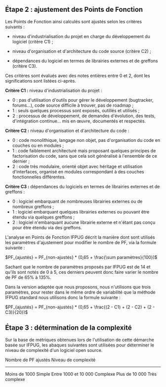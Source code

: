 ##  Étape 2 : ajustement des Points de Fonction

Les Points de Fonction ainsi calculés sont ajustés selon les critères suivants :

* niveau d'industrialisation du projet en charge du développement du logiciel (critère C1) ;

* niveau d'organisation et d'architecture du code source (critère C2) ;

* dépendances du logiciel en termes de librairies externes et de greffons (critère C3).

Ces critères sont évalués avec des notes entières entre 0 et 2, dont les significations sont listées ci-après.

__Critère C1 :__ niveau d'industrialisation du projet :

* 0 : pas d'utilisation d'outils pour gérer le développement (bugtracker, forums...), code source difficile à trouver, pas de roadmap ;
* 1 : seuls quelques processus sont exposés, outillés et utilisés ;
* 2 : processus de développement, de demandes d'évolution, des tests, d'intégration continue... mis en œuvre, documentés et respectés.

__Critère C2 :__ niveau d'organisation et d'architecture du code :

* 0 : code monolithique, langage non objet, pas d'organisation du code en couches ou en modules ;
* 1 : code faiblement architecturé mais proposant quelques principes de factorisation du code, sans que cela soit généralisé à l'ensemble de ce dernier ;
* 2 : code très modulaire, orienté objet avec héritage et utilisation d'interfaces, organisé en modules correspondant à des couches fonctionnelles différentes.

__Critère C3 :__ dépendances du logiciels en termes de librairies externes et de greffons :

* 0 : logiciel embarquant de nombreuses librairies externes ou de nombreux greffons ;
* 1 : logiciel embarquant quelques librairies externes ou pouvant être étendu via quelques greffons ;
* 2 : logiciel n'embarquant aucune librairie externe et n'étant pas conçu pour être étendu via des greffons.

L'analyse en Points de Fonction IFPUG décrit la manière dont sont utilisés les paramètres d'ajustement pour modifier le nombre de PF, via la formule suivante :

$PF_{ajustés} = PF_{non-ajustés} * (0,65 + \frac{\sum paramètres}{100})$

Sachant que le nombre de paramètres proposés par IFPUG est de 14 et qu'ils sont notés de 0 à 5, ces derniers peuvent donc faire varier le nombre de PF de 65% à 135%.

Dans la version adaptée que nous proposons, nous n'utilisons que trois paramètres, pour rester dans le même ordre de variabilité que la méthode IFPUG standard nous utilisons donc la formule suivante :

$PF_{ajustés} = PF_{non-ajustés} * (0,65 + \frac{(2 - C1) + (2 - C2) + (2 - C3)}{20})$

## Étape 3 : détermination de la complexité

Sur la base de métriques obtenues lors de l'utilisation de cette démarche basée sur IFPUG, les abaques suivantes sont utilisées pour déterminer le niveau de complexité d'un logiciel open source.

Nombre de PF ajustés      Niveau de complexité
---------------------   ------------------------
Moins de 1000                  Simple
Entre 1000 et 10 000          Complexe
Plus de 10 000              Très complexe
